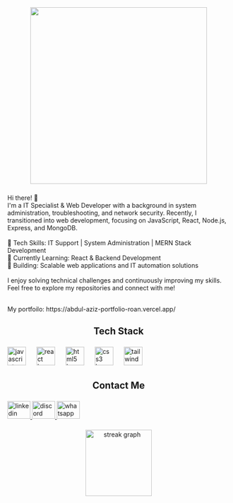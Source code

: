 <div align="center">
  <img height="400" src="https://i.ibb.co.com/Kzr9WVqg/github.jpg"  />
</div>

###

<p align="left">Hi there! 👋<br>I'm a IT Specialist & Web Developer with a background in system administration, troubleshooting, and network security. Recently, I transitioned into web development, focusing on JavaScript, React, Node.js, Express, and MongoDB.<br><br>🔹 Tech Skills: IT Support | System Administration | MERN Stack Development<br>🔹 Currently Learning: React & Backend Development<br>🔹 Building: Scalable web applications and IT automation solutions<br><br>I enjoy solving technical challenges and continuously improving my skills. Feel free to explore my repositories and connect with me!</p><br>My portfoilo: https://abdul-aziz-portfolio-roan.vercel.app/

###

<h2 align="center">Tech Stack</h2>

###

<div align="left">
  <img src="https://cdn.jsdelivr.net/gh/devicons/devicon/icons/javascript/javascript-original.svg" height="42" alt="javascript logo"  />
  <img width="16" />
  <img src="https://cdn.jsdelivr.net/gh/devicons/devicon/icons/react/react-original.svg" height="42" alt="react logo"  />
  <img width="16" />
  <img src="https://cdn.jsdelivr.net/gh/devicons/devicon/icons/html5/html5-original.svg" height="42" alt="html5 logo"  />
  <img width="16" />
  <img src="https://cdn.jsdelivr.net/gh/devicons/devicon/icons/css3/css3-original.svg" height="42" alt="css3 logo"  />
  <img width="16" />
  <img src="https://cdn.jsdelivr.net/gh/devicons/devicon/icons/tailwindcss/tailwindcss-original-wordmark.svg" height="42" alt="tailwindcss logo"  />
</div>

###

<h2 align="center">Contact Me</h2>

###

<div align="left">
  <a href="www.linkedin.com/in/abdul-aziz-abdul-mannan1" target="_blank">
    <img src="https://raw.githubusercontent.com/maurodesouza/profile-readme-generator/master/src/assets/icons/social/linkedin/default.svg" width="52" height="40" alt="linkedin logo"  />
  </a>
  <a href="https://discord.com/users/abdulaziz.abdulmannan" target="_blank">
    <img src="https://raw.githubusercontent.com/maurodesouza/profile-readme-generator/master/src/assets/icons/social/discord/default.svg" width="52" height="40" alt="discord logo"  />
  </a>
  <a href="https://wa.me/01700766210" target="_blank">
    <img src="https://raw.githubusercontent.com/maurodesouza/profile-readme-generator/master/src/assets/icons/social/whatsapp/default.svg" width="52" height="40" alt="whatsapp logo"  />
  </a>
</div>

###

<div align="center">
  <img src="https://streak-stats.demolab.com?user=abdulaziz1812&locale=en&mode=daily&theme=dracula&hide_border=false&border_radius=5&order=3" height="150" alt="streak graph"  />
</div>

###
